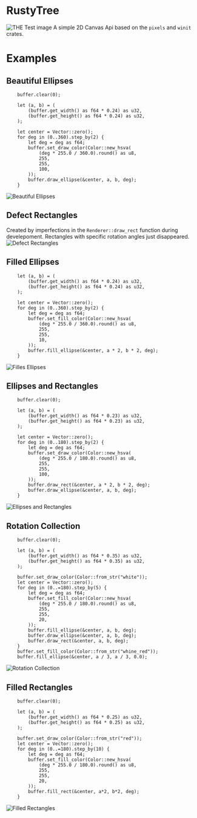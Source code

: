 # RustyTree
![THE Test image](examples/Test.png)
A simple 2D Canvas Api based on the `pixels` and `winit` crates.

# Examples

## Beautiful Ellipses
```
    buffer.clear(0);

    let (a, b) = (
        (buffer.get_width() as f64 * 0.24) as u32,
        (buffer.get_height() as f64 * 0.24) as u32,
    );

    let center = Vector::zero();
    for deg in (0..360).step_by(2) {
        let deg = deg as f64;
        buffer.set_draw_color(Color::new_hsva(
            (deg * 255.0 / 360.0).round() as u8,
            255,
            255,
            100,
        ));
        buffer.draw_ellipse(&center, a, b, deg);
    }
```
![Beautiful Ellipses](examples/RotatedEllipses.png)

## Defect Rectangles
Created by imperfections in the `Renderer::draw_rect` function during develepoment. Rectangles with specific rotation angles just disappeared.
![Defect Rectangles](examples/DefectRectangles.png)

## Filled Ellipses
```
    let (a, b) = (
        (buffer.get_width() as f64 * 0.24) as u32,
        (buffer.get_height() as f64 * 0.24) as u32,
    );

    let center = Vector::zero();
    for deg in (0..360).step_by(2) {
        let deg = deg as f64;
        buffer.set_fill_color(Color::new_hsva(
            (deg * 255.0 / 360.0).round() as u8,
            255,
            255,
            10,
        ));
        buffer.fill_ellipse(&center, a * 2, b * 2, deg);
    }
```
![Filles Ellipses](examples/FilledEllipses.png)

## Ellipses and Rectangles
```
    buffer.clear(0);

    let (a, b) = (
        (buffer.get_width() as f64 * 0.23) as u32,
        (buffer.get_height() as f64 * 0.23) as u32,
    );

    let center = Vector::zero();
    for deg in (0..180).step_by(2) {
        let deg = deg as f64;
        buffer.set_draw_color(Color::new_hsva(
            (deg * 255.0 / 180.0).round() as u8,
            255,
            255,
            100,
        ));
        buffer.draw_rect(&center, a * 2, b * 2, deg);
        buffer.draw_ellipse(&center, a, b, deg);
    }
```
![Ellipses and Rectangles](examples/RectsAndEllipses.png)

## Rotation Collection
```
    buffer.clear(0);

    let (a, b) = (
        (buffer.get_width() as f64 * 0.35) as u32,
        (buffer.get_height() as f64 * 0.35) as u32,
    );

    buffer.set_draw_color(Color::from_str("white"));
    let center = Vector::zero();
    for deg in (0..=180).step_by(5) {
        let deg = deg as f64;
        buffer.set_fill_color(Color::new_hsva(
            (deg * 255.0 / 180.0).round() as u8,
            255,
            255,
            20,
        ));
        buffer.fill_ellipse(&center, a, b, deg);
        buffer.draw_ellipse(&center, a, b, deg);
        buffer.draw_rect(&center, a, b, deg);
    }
    buffer.set_fill_color(Color::from_str("whine_red"));
    buffer.fill_ellipse(&center, a / 3, a / 3, 0.0);
```
![Rotation Collection](examples/FruitsOfMyLabour.png)

## Filled Rectangles
```
    buffer.clear(0);

    let (a, b) = (
        (buffer.get_width() as f64 * 0.25) as u32,
        (buffer.get_height() as f64 * 0.25) as u32,
    );

    buffer.set_draw_color(Color::from_str("red"));
    let center = Vector::zero();
    for deg in (0..=180).step_by(10) {
        let deg = deg as f64;
        buffer.set_fill_color(Color::new_hsva(
            (deg * 255.0 / 180.0).round() as u8,
            255,
            255,
            20,
        ));
        buffer.fill_rect(&center, a*2, b*2, deg);
    }
```
![Filled Rectangles](examples/FilledRectangles.png)
